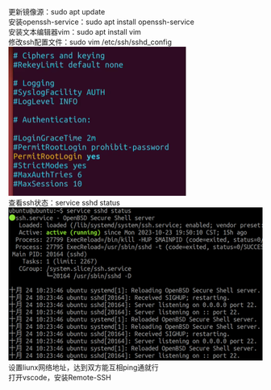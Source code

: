 更新镜像源：sudo apt update  
安装openssh-service：sudo apt install openssh-service  
安装文本编辑器vim：sudo apt install vim  
修改ssh配置文件：sudo vim /etc/ssh/sshd_config  
![network error](https://github.com/mcslll/note/blob/main/image/%E5%B1%8F%E5%B9%95%E6%88%AA%E5%9B%BE%202023-10-24%20103632.png?raw=true)  
查看ssh状态：service sshd status  
![network error](https://github.com/mcslll/note/blob/main/image/%E5%B1%8F%E5%B9%95%E6%88%AA%E5%9B%BE%202023-10-24%20105159.png?raw=true)  
设置liunx网络地址，达到双方能互相ping通就行  
打开vscode，安装Remote-SSH 
